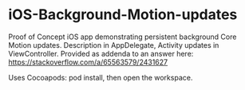 # iOS-Background-Motion-updates
Proof of Concept iOS app demonstrating persistent background Core Motion updates.  Description in AppDelegate, Activity updates in ViewController.  Provided as addenda to an answer here: https://stackoverflow.com/a/65563579/2431627

Uses Cocoapods: pod install, then open the workspace.
